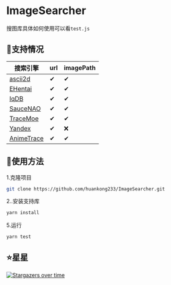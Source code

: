 # ImageSearcher

搜图库具体如何使用可以看`test.js`

## 🚀支持情况

| 搜索引擎    | url      | imagePath |
| --------   | -------  | --------- |
| [ascii2d](https://ascii2d.net/)    | ✔        |✔         |
| [EHentai](https://e-hentai.org)    | ✔        |✔         |
| [IqDB](https://iqdb.org/)       | ✔        |✔         |
| [SauceNAO](https://saucenao.com)   | ✔        |✔         |
| [TraceMoe](https://trace.moe/)   | ✔        |✔         |
| [Yandex](https://yandex.com/images)     | ✔        |❌        |
| [AnimeTrace](https://ai.animedb.cn/) | ✔        |✔         |

## 🎉使用方法

1.克隆项目

~~~sh
git clone https://github.com/huankong233/ImageSearcher.git
~~~

2..安装支持库

~~~sh
yarn install
~~~

5.运行

~~~sh
yarn test
~~~

## ⭐星星

[![Stargazers over time](https://starchart.cc/huankong233/ImageSearcher.svg)](https://starchart.cc/huankong233/ImageSearcher)
